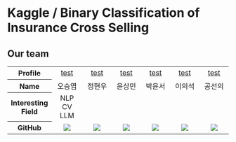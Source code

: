 # Kaggle / Binary Classification of Insurance Cross Selling

## Our team
<div align="center">
<table width="950">
    <thead>
    </thead>
    <tbody>
    <tr>
        <th>Profile</th>
         <td width="100" align="center">
              <a href="https://github.com/SEUNGYEOPOH">
                test
            </a>
        </td>
        <td width="100" align="center">
            <a href="https://github.com/">
                test
            </a>
        </td>
        <td width="100" align="center">
           <a href="https://github.com/">
                test
            </a>
        </td>
        <td width="100" align="center">
           <a href="https://github.com/">
                test
            </a>
        </td>
      <td width="100" align="center">
            <a href="https://github.com/">
                test
            </a>
        </td>
      <td width="100" align="center">
           <a href="https://github.com/">
                test
            </a>
        </td>
    </tr>
    <tr>
        <th>Name</th>
        <td width="100" align="center">오승엽</td>
        <td width="100" align="center">정현우</td>
        <td width="100" align="center">윤상민</td>
        <td width="100" align="center">박윤서</td>
      <td width="100" align="center">이의석</td>
      <td width="100" align="center">공선의</td>
    </tr>
    <tr>
        <th>Interesting Field</th>
        <td width="200" align="center">
            NLP<br>
            CV<br>
            LLM<br>
        </td>
        <td width="200" align="center">
            <br>
            <br>
            <br>
        </td>
        <td width="200" align="center">
            <br>
        </td>
        <td width="200" align="center">
            <br>
            <br>
        </td>
       <td width="200" align="center">
            <br>
            <br>
        </td>
       <td width="200" align="center">
            <br>
            <br>
        </td>
    </tr>
    <tr>
        <th>GitHub</th>
        <td width="100" align="center">
            <a href="https://github.com/SEUNGYEOPOH">
                <img src="http://img.shields.io/badge/SEUNGYEOPOH-green?style=social&logo=github"/>
            </a>
        </td>
        <td width="100" align="center">
            <a href="https://github.com/">
                <img src="http://img.shields.io/badge/-green?style=social&logo=github"/>
            </a>
        </td>
        <td width="100" align="center">
            <a href="https://github.com/">
                <img src="http://img.shields.io/badge/-green?style=social&logo=github"/>
            </a>
        </td>
        <td width="100" align="center">
            <a href="https://github.com/">
                <img src="http://img.shields.io/badge/-green?style=social&logo=github"/>
            </a>
        </td>
      <td width="100" align="center">
            <a href="https://github.com/">
                <img src="http://img.shields.io/badge/-green?style=social&logo=github"/>
            </a>
        </td>
      <td width="100" align="center">
            <a href="https://github.com/">
                <img src="http://img.shields.io/badge/-green?style=social&logo=github"/>
            </a>
        </td>
    </tr>
    </tbody>
</table>
</div>
